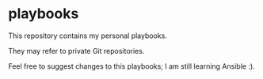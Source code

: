 # playbooks

This repository contains my personal playbooks.

They may refer to private Git repositories.

Feel free to suggest changes to this playbooks; I am still learning Ansible :).

